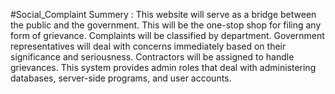 #Social_Complaint
Summery : 
This website will serve as a bridge between the public and the government. 
This will be the one-stop shop for filing any form of grievance. 
Complaints will be classified by department. 
Government representatives will deal with concerns immediately based on their significance and seriousness. 
Contractors will be assigned to handle grievances. 
This system provides admin roles that deal with administering databases, server-side programs, and user accounts.
